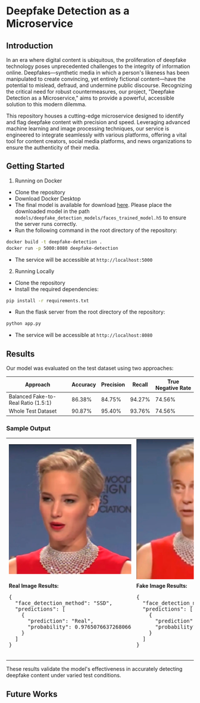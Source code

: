 # Deepfake Detection as a Microservice

## Introduction

In an era where digital content is ubiquitous, the proliferation of deepfake technology poses unprecedented challenges to the integrity of information online. Deepfakes—synthetic media in which a person's likeness has been manipulated to create convincing, yet entirely fictional content—have the potential to mislead, defraud, and undermine public discourse. Recognizing the critical need for robust countermeasures, our project, "Deepfake Detection as a Microservice," aims to provide a powerful, accessible solution to this modern dilemma.

This repository houses a cutting-edge microservice designed to identify and flag deepfake content with precision and speed. Leveraging advanced machine learning and image processing techniques, our service is engineered to integrate seamlessly with various platforms, offering a vital tool for content creators, social media platforms, and news organizations to ensure the authenticity of their media.

## Getting Started

1. Running on Docker
- Clone the repository
- Download Docker Desktop
- The final model is available for download [here](https://drive.google.com/file/d/1IPYlxYqiQ92cgLi7DAdkQUkfecjd8jX6/view?usp=sharing). Please place the downloaded model in the path `models/deepfake_detection_models/faces_trained_model.h5` to ensure the server runs correctly.
- Run the following command in the root directory of the repository:
```bash
docker build -t deepfake-detection .
docker run -p 5000:8080 deepfake-detection
```
- The service will be accessible at `http://localhost:5000`

2. Running Locally
- Clone the repository
- Install the required dependencies:
```bash
pip install -r requirements.txt
```
- Run the flask server from the root directory of the repository:
```bash
python app.py
```
- The service will be accessible at `http://localhost:8080`

## Results
Our model was evaluated on the test dataset using two approaches:

| Approach                        | Accuracy | Precision | Recall | True Negative Rate |
|---------------------------------|----------|-----------|--------|--------------------|
| Balanced Fake-to-Real Ratio (1.5:1) | 86.38%   | 84.75%    | 94.27% | 74.56%             |
| Whole Test Dataset              | 90.87%   | 95.40%    | 93.76% | 74.56%             |

### Sample Output
<table>
  <tr>
    <td>
      <img src="https://github.com/suvanbalu/Deepfake-Detection-Microservice/blob/main/test/real1.png" alt="Real Image" width="400"/>
    </td>
    <td>
      <img src="https://github.com/suvanbalu/Deepfake-Detection-Microservice/blob/main/test/fake1.png" alt="Fake Image" width="400"/>
    </td>
  </tr>
  <tr>
    <td>
      <b>Real Image Results:</b>
      <pre>
{
  "face_detection_method": "SSD",
  "predictions": [
    {
      "prediction": "Real",
      "probability": 0.9765076637268066
    }
  ]
}
      </pre>
    </td>
    <td>
      <b>Fake Image Results:</b>
      <pre>
{
  "face_detection_method": "SSD",
  "predictions": [
    {
      "prediction": "Fake",
      "probability": 0.6263623237609863
    }
  ]
}
      </pre>
    </td>
  </tr>
</table>

These results validate the model's effectiveness in accurately detecting deepfake content under varied test conditions.

## Future Works
